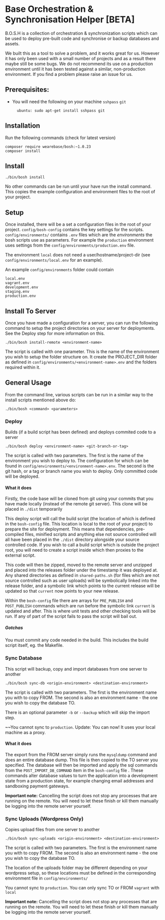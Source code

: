# Base Orchestration & Synchronisation Helper [BETA]

B.O.S.H is a collection of orchestration & synchronization scripts which can be used to deploy pre-built code and synchronise or backup databases and assets.

We built this as a tool to solve a problem, and it works great for us. However it has only been used with a small number of projects and as a result there maybe still be some bugs. We do not recommend its use on a production environment until it has been tested against a similar, non-production environment. If you find a problem please raise an issue for us.

## Prerequisites:
 
* You will need the following on your machine `sshpass` `git`

        ubuntu: sudo apt-get install sshpass git

## Installation

Run the following commands (check for latest version)

    composer require wearebase/bosh:~1.0.23
    composer install

## Install

    ./bin/bosh install
     
No other commands can be run until your have run the install command.
This copies the example configuration and environment files to the root of your project.

## Setup

Once installed, there will be a set a configuration files in the root of your project.
`config/bosh-config` contains the key settings for the scripts. `config/environments/` contains `.env` files which are the *environments* the bosh scripts use as parameters.
For example the `production` environment uses settings from the `config/environments/production.env` file.

The environment `local` does not need a user/hostname/project-dir (see `config/environments/local.env` for an example). 

An example `config/environments` folder could contain

    local.env
    vagrant.env
    development.env
    staging.env
    production.env

## Install To Server

Once you have made a configuration for a server, you can run the following command to setup the project directories on your server for deployments. See the Deploy step for more information on this.

    ./bin/bosh install-remote <environment-name>

The script is called with one parameter. This is the name of the environment you wish to setup the folder structure on. It create the PROJECT_DIR folder as defined in `config/environments/<environment-name>.env` and the folders required within it.

## General Usage

From the command line, various scripts can be run in a similar way to the install scripts mentioned above do:

    ./bin/bosh <command> <parameters>

### Deploy

Builds (if a build script has been defined) and deploys commited code to a server

    ./bin/bosh deploy <environment-name> <git-branch-or-tag>
    
The script is called with two parameters. The first is the name of the environment you wish to deploy to. The configuration for which can be found in `config/environments/<environment-name>.env`. The second is the git hash, or a tag or branch name you wish to deploy. Only committed code will be deployed.

#### What it does

Firstly, the code base will be cloned from git using your commits that you have made locally (instead of the remote git server). This clone will be placed in `./dist` temporarily

This deploy script will call the build script (the location of which is defined in the `bosh-config` file. This location is local to the root of your project) to prepare the site for deployment. This means that dependencies, pre-compiled files, minified scripts and anything else not source controlled will all have been placed in the `./dist` directory alongside your source controlled code. If you wish to call a build script which is outside the project root, you will need to create a script inside which then proxies to the external script.

This code will then be zipped, moved to the remote server and unzipped and placed into the releases folder under the timestamp it was deployed at. Any shared directories as defined in `shared-paths.sh` (for files which are not source controlled such as user uploads) will be symbolically linked into the release folder, and a symbolic link which points to the current release will be updated so that `current` now points to your new release.

Within the `bosh-config` file there are arrays for `PRE_PUBLISH` and `POST_PUBLISH` commands which are run before the symbolic link `current` is updated and after. This is where unit tests and other checking tools will be run. If any of part of the script fails to pass the script will bail out.

##### Gotchas

You must commit any code needed in the build. This includes the build script itself, eg. the Makefile.

### Sync Database

This script will backup, copy and import databases from one server to another

    ./bin/bosh sync-db <origin-environment> <destination-environment>
    
The script is called with two parameters. The first is the environment name you with to copy FROM. The second is also an environment name - the one you wish to copy the database TO.

There is an optional parameter `-b` or `--backup` which will skip the import step.

~~You cannot sync to `production`.
Update: You can now! It uses your local machine as a proxy.

#### What it does

The export from the FROM server simply runs the `mysqldump` command and does an entire database dump. This file is then copied to the TO server you specified. The database will then be imported and apply the sql commands from the `POST_IMPORT_DB_COMMAND` item in the `bosh-config` file . These commands alter database values to turn the application into a development state from a production state, for example changing email addresses and sandboxing payment gateways.

**Important note:** Cancelling the script does not stop any processes that are running on the remote. You will need to let these finish or kill them manually be logging into the remote server yourself.

### Sync Uploads (Wordpress Only)

Copies upload files from one server to another

    ./bin/bosh sync-uploads <origin-environment> <destination-environment>
    
The script is called with two parameters. The first is the environment name you with to copy FROM. The second is also an environment name - the one you wish to copy the database TO.

The location of the uploads folder may be different depending on your wordpress setup, so these locations must be defined in the corresponding environment file in `config/environments/`

You cannot sync to `production`. You can only sync TO or FROM `vagrant` with `local`

**Important note:** Cancelling the script does not stop any processes that are running on the remote. You will need to let these finish or kill them manually be logging into the remote server yourself.


